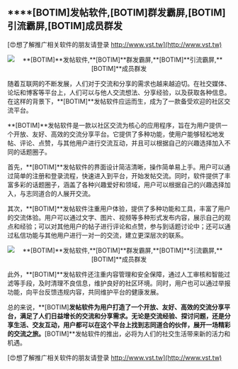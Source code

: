 ## ****[BOTIM]**发帖软件,**[BOTIM]**群发霸屏,**[BOTIM]**引流霸屏,**[BOTIM]**成员群发**

[😍想了解推广相关软件的朋友请登录 http://www.vst.tw](http://www.vst.tw)

 <center><img src="https://vst.tw/MP4/tuiguang/png/3.png" alt="**[BOTIM]**发帖软件,**[BOTIM]**群发霸屏,**[BOTIM]**引流霸屏,**[BOTIM]**成员群发"></center>

随着互联网的不断发展，人们对于交流和分享的需求也越来越迫切。在社交媒体、论坛和博客等平台上，人们可以与他人交流想法、分享经验，以及获取各种信息。在这样的背景下，**[BOTIM]**发帖软件应运而生，成为了一款备受欢迎的社区交流平台。

**[BOTIM]**发帖软件是一款以社区交流为核心的应用程序，旨在为用户提供一个开放、友好、高效的交流分享平台。它提供了多种功能，使用户能够轻松地发帖、评论、点赞，与其他用户进行交流互动，并且可以根据自己的兴趣选择加入不同的话题圈子。

首先，**[BOTIM]**发帖软件的界面设计简洁清晰，操作简单易上手。用户可以通过简单的注册和登录流程，快速进入到平台，开始发帖交流。同时，软件提供了丰富多彩的话题圈子，涵盖了各种兴趣爱好和领域，用户可以根据自己的兴趣选择加入，与志同道合的人展开交流。

其次，**[BOTIM]**发帖软件注重用户体验，提供了多种功能和工具，丰富了用户的交流体验。用户可以通过文字、图片、视频等多种形式发布内容，展示自己的观点和经验；可以对其他用户的帖子进行评论和点赞，参与到话题讨论中；还可以通过私信功能与其他用户进行一对一的交流，建立更深层次的联系。

 <center><img src="https://vst.tw/MP4/tuiguang/png/8.png" alt="**[BOTIM]**发帖软件,**[BOTIM]**群发霸屏,**[BOTIM]**引流霸屏,**[BOTIM]**成员群发"></center>

此外，**[BOTIM]**发帖软件还注重内容管理和安全保障，通过人工审核和智能过滤等手段，及时清理不良信息，维护良好的社区环境。同时，用户也可以通过举报功能，向平台反馈违规内容，共同维护平台的健康发展。

总的来说，**[BOTIM]**发帖软件为用户打造了一个开放、友好、高效的交流分享平台，满足了人们日益增长的交流和分享需求。无论是交流经验、探讨问题，还是分享生活、交友互动，用户都可以在这个平台上找到志同道合的伙伴，展开一场精彩的交流之旅。**[BOTIM]**发帖软件的推出，必将为人们的社交生活带来新的活力和机遇。

[😍想了解推广相关软件的朋友请登录 http://www.vst.tw](http://www.vst.tw)



